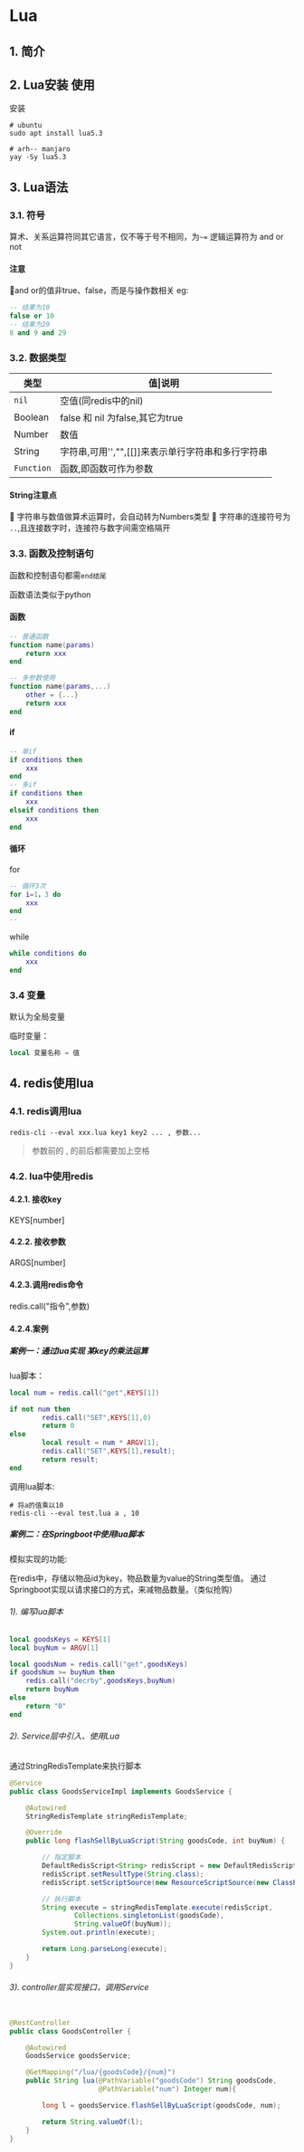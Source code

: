 # Lua

## 1. 简介

## 2. Lua安装 使用

安装

```shell
# ubuntu
sudo apt install lua5.3

# arh-- manjaro
yay -Sy lua5.3

```

## 3. Lua语法

### 3.1. 符号

算术、关系运算符同其它语言，仅不等于号不相同，为`~=`
逻辑运算符为 and or not

#### 注意

🔹and or的值非true、false，而是与操作数相关
eg:

```lua
-- 结果为10
false or 10
-- 结果为29
8 and 9 and 29
```

### 3.2. 数据类型

|类型|值\|说明|
|-|-|
|`nil`|空值(同redis中的nil)|
|Boolean|false 和 nil 为false,其它为true|
|Number|数值|
|String|字符串,可用'',"",[[]]来表示单行字符串和多行字符串|
|`Function`|函数,即函数可作为参数|

#### String注意点

🔹 字符串与数值做算术运算时，会自动转为Numbers类型
🔹 字符串的连接符号为 `..`,且连接数字时，连接符与数字间需空格隔开

### 3.3. 函数及控制语句

函数和控制语句都需`end结尾`

函数语法类似于python

#### 函数

```lua
-- 普通函数
function name(params)
    return xxx
end

-- 多参数使用
function name(params,...)
    other = {...}
    return xxx
end
```

#### if

```lua
-- 单if
if conditions then
    xxx
end
-- 多if
if conditions then
    xxx
elseif conditions then
    xxx
end
```

#### 循环

for

```lua
-- 循环3次
for i=1，3 do
    xxx
end
-- 
```

while

```lua
while conditions do
    xxx
end
```

### 3.4 变量

默认为全局变量

临时变量：

```lua
local 变量名称 = 值
```

## 4. redis使用lua

### 4.1. redis调用lua

```shell
redis-cli --eval xxx.lua key1 key2 ... , 参数...
```

> 参数前的 , 的前后都需要加上空格

### 4.2. lua中使用redis

#### 4.2.1. 接收key

KEYS[number]

#### 4.2.2. 接收参数

ARGS[number]

#### 4.2.3.调用redis命令

redis.call("指令",参数)

#### 4.2.4.案例

##### 案例一：通过lua实现 某key的乘法运算

lua脚本：

```lua
local num = redis.call("get",KEYS[1])

if not num then
        redis.call("SET",KEYS[1],0)
        return 0
else
        local result = num * ARGV[1];
        redis.call("SET",KEYS[1],result);
        return result;
end
```

调用lua脚本:

```shell
# 将a的值乘以10
redis-cli --eval test.lua a , 10
```

##### 案例二：在Springboot中使用lua脚本

模拟实现的功能: 

在redis中，存储以物品id为key，物品数量为value的String类型值。
通过Springboot实现以请求接口的方式，来减物品数量。（类似抢购）

###### 1). 编写lua脚本

```lua
local goodsKeys = KEYS[1]
local buyNum = ARGV[1]

local goodsNum = redis.call("get",goodsKeys)
if goodsNum >= buyNum then
    redis.call("decrby",goodsKeys,buyNum)
    return buyNum
else
    return "0"
end
```

###### 2). Service层中引入、使用Lua

通过StringRedisTemplate来执行脚本

```java
@Service
public class GoodsServiceImpl implements GoodsService {

    @Autowired
    StringRedisTemplate stringRedisTemplate;

    @Override
    public long flashSellByLuaScript(String goodsCode, int buyNum) {

        // 指定脚本
        DefaultRedisScript<String> redisScript = new DefaultRedisScript<>();
        redisScript.setResultType(String.class);
        redisScript.setScriptSource(new ResourceScriptSource(new ClassPathResource("flashSell.lua")));

        // 执行脚本
        String execute = stringRedisTemplate.execute(redisScript,
                Collections.singletonList(goodsCode),
                String.valueOf(buyNum));
        System.out.println(execute);

        return Long.parseLong(execute);
    }
}
```

###### 3). controller层实现接口，调用Service

```java

@RestController
public class GoodsController {

    @Autowired
    GoodsService goodsService;

    @GetMapping("/lua/{goodsCode}/{num}")
    public String lua(@PathVariable("goodsCode") String goodsCode,
                      @PathVariable("num") Integer num){

        long l = goodsService.flashSellByLuaScript(goodsCode, num);

        return String.valueOf(l);
    }
}

```
